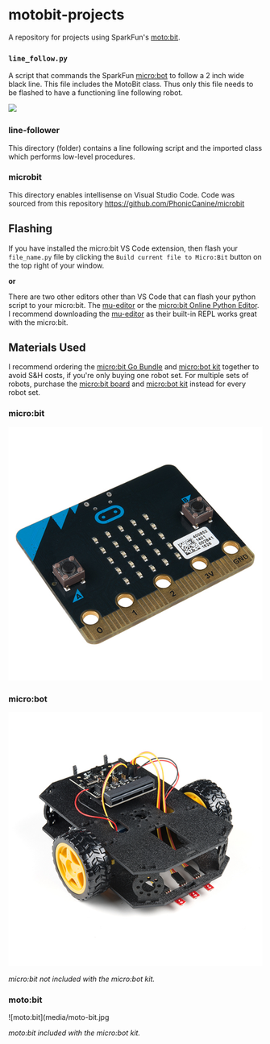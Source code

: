 # motobit-projects

A repository for projects using SparkFun's [moto:bit](https://www.sparkfun.com/products/15713).

### `line_follow.py`

A script that commands the SparkFun [micro:bot](https://www.sparkfun.com/products/16275) to follow a 2 inch wide black line. This file includes the MotoBit class. Thus only this file needs to be flashed to have a functioning line following robot.

<img src="media/line-follower.gif">

### line-follower

This directory (folder) contains a line following script and the imported class which performs low-level procedures.

### microbit

This directory enables intellisense on Visual Studio Code. Code was sourced from this repository https://github.com/PhonicCanine/microbit

## Flashing

If you have installed the micro:bit VS Code extension, then flash your `file_name.py` file by clicking the `Build current file to Micro:Bit` button on the top right of your window.

**or**

There are two other editors other than VS Code that can flash your python script to your micro:bit. The [mu-editor](https://codewith.mu/en/tutorials/1.0/microbit) or the [micro:bit Online Python Editor](https://python.microbit.org/v/2.0). I recommend downloading the [mu-editor](https://codewith.mu/en/tutorials/1.0/microbit) as their built-in REPL works great with the micro:bit.

## Materials Used

I recommend ordering the [micro:bit Go Bundle](https://www.sparkfun.com/products/14336) and [micro:bot kit](https://www.sparkfun.com/products/16275) together to avoid S&H costs, if you're only buying one robot set. For multiple sets of robots, purchase the [micro:bit board](https://www.sparkfun.com/products/14208) and [micro:bot kit](https://www.sparkfun.com/products/16275) instead for every robot set.

### micro:bit

<img src="media/micro-bit.jpg">

### micro:bot

<img src="media/micro-bot.jpg">

_micro:bit not included with the micro:bot kit._

### moto:bit

![moto:bit](media/moto-bit.jpg

_moto:bit included with the micro:bot kit._
